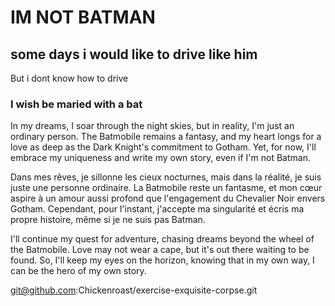 
# IM NOT BATMAN

## some days i would like to drive like him
But i dont know how to drive

### I wish be maried with a bat 

In my dreams, I soar through the night skies, but in reality, I'm just an ordinary person. The Batmobile remains a fantasy, and my heart longs for a love as deep as the Dark Knight's commitment to Gotham. Yet, for now, I'll embrace my uniqueness and write my own story, even if I'm not Batman.

Dans mes rêves, je sillonne les cieux nocturnes, mais dans la réalité, je suis juste une personne ordinaire. La Batmobile reste un fantasme, et mon cœur aspire à un amour aussi profond que l'engagement du Chevalier Noir envers Gotham. Cependant, pour l'instant, j'accepte ma singularité et écris ma propre histoire, même si je ne suis pas Batman.


I'll continue my quest for adventure, chasing dreams beyond the wheel of the Batmobile. Love may not wear a cape, but it's out there waiting to be found. So, I'll keep my eyes on the horizon, knowing that in my own way, I can be the hero of my own story.

git@github.com:Chickenroast/exercise-exquisite-corpse.git